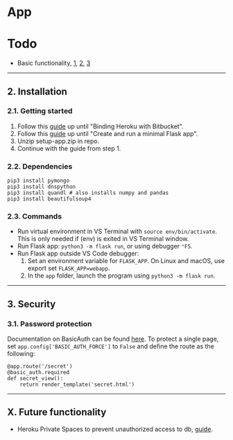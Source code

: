 # App

# Todo
- Basic functionality, [1](https://www.codeproject.com/Articles/1255416/Simple-Python-Flask-Program-with-MongoDB), [2](https://www.youtube.com/watch?v=FUV0k1xzrMo), [3](https://www.youtube.com/watch?v=7huAdeWJpso)

---

## 2. Installation
### 2.1. Getting started
1. Follow this [guide](https://medium.com/@manajitpal/auto-deployment-using-bitbucket-and-heroku-521b4271cc27) up until "Binding Heroku with Bitbucket".
2. Follow this [guide](https://code.visualstudio.com/docs/python/tutorial-flask) up until "Create and run a minimal Flask app".
3. Unzip setup-app.zip in repo.
4. Continue with the guide from step 1.

### 2.2. Dependencies
```
pip3 install pymongo
pip3 install dnspython
pip3 install quandl # also installs numpy and pandas
pip3 install beautifulsoup4
```

### 2.3. Commands
- Run virtual environment in VS Terminal with `source env/bin/activate`. This is only needed if (env) is exited in VS Terminal window.
- Run Flask app: `python3 -m flask run`, or using debugger `⌃F5`.
- Run Flask app outside VS Code debugger:
    1. Set an environment variable for `FLASK_APP`. On Linux and macOS, use export set `FLASK_APP=webapp`.
    2. In the `app` folder, launch the program using `python3 -m flask run`.

---

## 3. Security
### 3.1. Password protection
Documentation on BasicAuth can be found [here](). To protect a single page, set `app.config['BASIC_AUTH_FORCE']` to `False` and define the route as the following:
```
@app.route('/secret')
@basic_auth.required
def secret_view():
    return render_template('secret.html')
```

---

## X. Future functionality
- Heroku Private Spaces to prevent unauthorized access to db, [guide](https://www.mongodb.com/blog/post/integrating-mongodb-atlas-with-heroku-private-spaces).